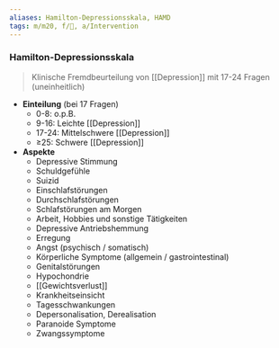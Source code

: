 ```yaml
---
aliases: Hamilton-Depressionsskala, HAMD
tags: m/m20, f/💭, a/Intervention
---
```

### Hamilton-Depressionsskala
> Klinische Fremdbeurteilung von [[Depression]] mit 17-24 Fragen (uneinheitlich)
- **Einteilung** (bei 17 Fragen)
	- 0-8: o.p.B.
	- 9-16: Leichte [[Depression]]
	- 17-24: Mittelschwere [[Depression]]
	- ≥25: Schwere [[Depression]]
- **Aspekte**
	- Depressive Stimmung
	- Schuldgefühle
	- Suizid
	- Einschlafstörungen
	- Durchschlafstörungen
	- Schlafstörungen am Morgen
	- Arbeit, Hobbies und sonstige Tätigkeiten
	- Depressive Antriebshemmung
	- Erregung
	- Angst (psychisch / somatisch)
	- Körperliche Symptome (allgemein / gastrointestinal)
	- Genitalstörungen
	- Hypochondrie
	- [[Gewichtsverlust]]
	- Krankheitseinsicht
	- Tagesschwankungen
	- Depersonalisation, Derealisation
	- Paranoide Symptome
	- Zwangssymptome